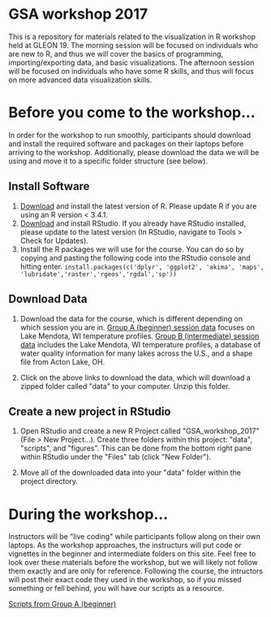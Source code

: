 # GSA workshop 2017

This is a repository for materials related to the visualization in R workshop held at GLEON 19. The morning session will be focused on individuals who are new to R, and thus we will cover the basics of programming, importing/exporting data, and basic visualizations. The afternoon session will be focused on individuals who have some R skills, and thus will focus on more advanced data visualization skills.

# Before you come to the workshop...
In order for the workshop to run smoothly, participants should download and install the required software and packages on their laptops before arriving to the workshop. Additionally, please download the data we will be using and move it to a specific folder structure (see below). 

## Install Software
1) [Download](http://cran.stat.sfu.ca/) and install the latest version of R. Please update R if you are using an R version < 3.4.1.
2) [Download](https://www.rstudio.com/products/rstudio/download/) and install RStudio. If you already have RStudio installed, please update to the latest version (In RStudio, navigate to Tools > Check for Updates).
3) Install the R packages we will use for the course. You can do so by copying and pasting the following code into the RStudio console and hitting enter. ```install.packages(c('dplyr', 'ggplot2', 'akima', 'maps', 'lubridate','raster','rgeos','rgdal','sp'))```

## Download Data

1) Download the data for the course, which is different depending on which session you are in. [Group A (beginner) session data](https://minhaskamal.github.io/DownGit/#/home?url=https://github.com/limnoliver/GSA-workshop-2017/tree/master/GroupA_beginner/data) focuses on Lake Mendota, WI temperature profiles. [Group B (intermediate) session data](https://minhaskamal.github.io/DownGit/#/home?url=https://github.com/limnoliver/GSA-workshop-2017/tree/master/GroupB_intermediate/data) includes the Lake Mendota, WI temperature profiles, a database of water quality information for many lakes across the U.S., and a shape file from Acton Lake, OH. 

2) Click on the above links to download the data, which will download a zipped folder called "data" to your computer. Unzip this folder. 

## Create a new project in RStudio
1) Open RStudio and create a new R Project called "GSA_workshop_2017" (File > New Project...).  Create three folders within this project: "data", "scripts", and "figures". This can be done from the bottom right pane within RStudio under the "Files" tab (click "New Folder"). 

2) Move all of the downloaded data into your "data" folder within the project directory. 

# During the workshop...
Instructors will be "live coding" while participants follow along on their own laptops. As the workshop approaches, the instructurs will put code or vignettes in the beginner and intermediate folders on this site. Feel free to look over these materials before the workshop, but we will likely not follow them exactly and are only for reference. Following the course, the intructors will post their exact code they used in the workshop, so if you missed something or fell behind, you will have our scripts as a resource. 

[Scripts from Group A (beginner)](https://github.com/limnoliver/GSA-workshop-2017/tree/master/GroupA_beginner/scripts)
